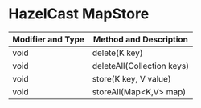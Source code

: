 # HazelCast MapStore

Modifier and Type | Method and Description
---|---
void | delete(K key)
void | deleteAll(Collection<K> keys) 
void | store(K key, V value) 
void | storeAll(Map<K,V> map) 
